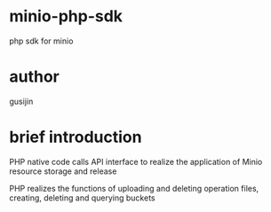 # minio-php-sdk
php sdk for minio 


# author
gusijin


# brief introduction
PHP native code calls API interface to realize the application of Minio resource storage and release

PHP realizes the functions of uploading and deleting operation files, creating, deleting and querying buckets



